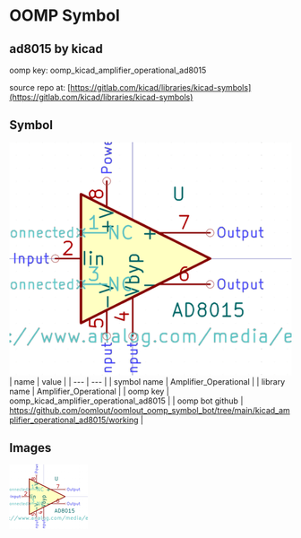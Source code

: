 # OOMP Symbol  
## ad8015  by kicad  
  
oomp key: oomp_kicad_amplifier_operational_ad8015  
  
source repo at: [https://gitlab.com/kicad/libraries/kicad-symbols](https://gitlab.com/kicad/libraries/kicad-symbols)  
## Symbol  
  
[![working.png](working_600.png)](working.png)  
| name | value | 
| --- | --- | 
| symbol name | Amplifier_Operational | 
| library name | Amplifier_Operational | 
| oomp key | oomp_kicad_amplifier_operational_ad8015 | 
| oomp bot github | https://github.com/oomlout/oomlout_oomp_symbol_bot/tree/main/kicad_amplifier_operational_ad8015/working | 
## Images  
  
[![working.png](working_140.png)](working.png)  
